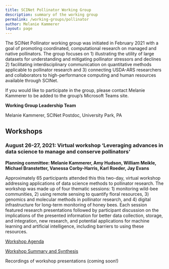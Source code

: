 ```yaml
---
title: SCINet Pollinator Working Group
description: summary of the working group
permalink: /working-groups/pollinator
author: Melanie Kammerer
layout: page
---
```


The SCINet Pollinator working group was initiated in February 2021 with a goal of promoting coordinated, computational research on managed and native pollinators. The group focuses on 1) illustrating the utility of large datasets for understanding and mitigating pollinator stressors and declines 2) facilitating interdisciplinary communication on quantitative methods applicable to pollinator research and 3) connecting USDA-ARS researchers and collaborators to high-performance computing and human resources available through SCINet.

If you would like to participate in the group, please contact Melanie Kammerer to be added to the group’s Microsoft Teams site.

**Working Group Leadership Team**

Melanie Kammerer, SCINet Postdoc, University Park, PA

## Workshops

### August 26-27, 2021: Virtual workshop ‘Leveraging advances in data science to manage and conserve pollinators’

**Planning committee: Melanie Kammerer, Amy Hudson, William Meikle, Michael Branstetter, Vanessa Corby-Harris, Karl Roeder, Jay Evans**

Approximately 65 participants attended this this two-day, virtual workshop addressing applications of data science methods to pollinator research. The workshop was made up of four thematic sessions: 1) monitoring wild-bee communities, 2) using remote sensing to quantify floral resources, 3) genomics and molecular methods in pollinator research, and 4) digital infrastructure for long-term monitoring of honey bees. Each session featured research presentations followed by participant discussion on the implications of the presented information for better data collection, storage, and integration, new research, and potential applications for machine learning and artificial intelligence, including barriers to using these resources.

[Workshop Agenda](https://docs.google.com/document/d/1hj9-1HelkEjbYGsB1Pi-lcGYgL0O9Hfg)

[Workshop Summary and Synthesis](https://docs.google.com/document/d/1cTATNWMZzwuYNnnDnH0p3gtoXGDkgLZA)

Recordings of workshop presentations (coming soon!)
